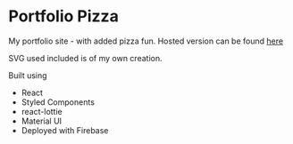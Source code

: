 # Portfolio Pizza

My portfolio site - with added pizza fun.
Hosted version can be found [here](http://anat-dean.web.app/)


SVG used included is of my own creation. 


Built using 
- React
- Styled Components
- react-lottie
- Material UI
- Deployed with Firebase

